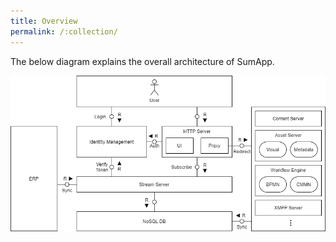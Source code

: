 ```yaml
---
title: Overview
permalink: /:collection/
---
```

The below diagram explains the overall architecture of SumApp.

![Architecture Overview](/assets/img/architecture/Overview.png)